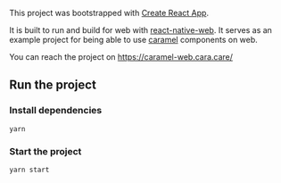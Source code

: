 This project was bootstrapped with [Create React App](https://github.com/facebook/create-react-app).

It is built to run and build for web with [react-native-web](https://github.com/necolas/react-native-web). It serves as an example project for being able to use [caramel](https://github.com/cara-care/caramel) components on web.

You can reach the project on https://caramel-web.cara.care/

## Run the project

### Install dependencies
```
yarn
```
### Start the project
```
yarn start
```
